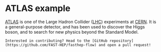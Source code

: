 # ATLAS example


[ATLAS](https://atlas.cern/) is one of the Large Hadron Collider ([LHC](https://home.cern/science/accelerators/large-hadron-collider)) experiments at [CERN](https://home.cern/). It is a general-purpose detector, and has been used to discover the Higgs boson, and to search for new physics beyond the Standard Model.

```{note}
Interested in contributing? Head to the [GitHub repository](https://github.com/FAST-HEP/fasthep-flow) and open a pull request!
```